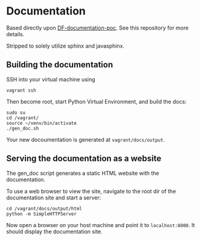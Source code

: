Documentation
=============

Based directly upon [DF-documentation-poc](https://github.com/magenta-aps/df-documentation-poc).
See this repository for more details.

Stripped to solely utilize sphinx and javasphinx.


## Building the documentation

SSH into your virtual machine using 

    vagrant ssh

Then become root, start Python Virtual Environment, and build the docs:

    sudo su
    cd /vagrant/
    source ~/venv/bin/activate
    ./gen_doc.sh

Your new docoumentation is generated at `vagrant/docs/output`. 


## Serving the documentation as a website

The gen_doc script generates a static HTML website with the documentation. 

To use a web browser to view the site, navigate to the root dir of the documentation site and start a server:

    cd /vagrant/docs/output/html
    python -m SimpleHTTPServer

Now open a browser on your host machine and point it to `localhost:8000`. It should display the documentation site.
